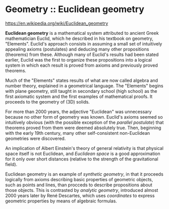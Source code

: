 # Geometry :: Euclidean geometry

https://en.wikipedia.org/wiki/Euclidean_geometry

**Euclidean geometry** is a mathematical system attributed to ancient Greek mathematician Euclid, which he described in his textbook on geometry, "Elements". Euclid's approach consists in assuming a small set of intuitively appealing axioms (postulates) and deducing many other propositions (theorems) from these. Although many of Euclid's results had been stated earlier, Euclid was the first to organize these propositions into a logical system in which each result is proved from axioms and previously proved theorems.

Much of the "Elements" states results of what are now called algebra and number theory, explained in a geometrical language. The "Elements" begins with plane geometry, still taught in secondary school (high school) as the first axiomatic system and the first examples of mathematical proofs. It proceeds to the geometry of (3D) solids.

For more than 2000 years, the adjective "Euclidean" was unnecessary because no other form of geometry was known. Euclid's axioms seemed so intuitively obvious (with the possible exception of the *parallel postulate*) that theorems proved from them were deemed absolutely true. Then, beginning with the early 19th century, many other self-consistent non-Euclidean geometries were discovered.

An implication of Albert Einstein's theory of general relativity is that physical space itself is not Euclidean, and *Euclidean space* is a good approximation for it only over short distances (relative to the strength of the gravitational field).

Euclidean geometry is an example of *synthetic geometry*, in that it proceeds logically from axioms describing basic properties of geometric objects, such as points and lines, than procceds to describe propositions about those objects. This is contrasted by *analytic geometry*, introduced almost 2000 years later by René Descartes, which uses *coordinates* to express geometric properties by means of algebraic formulas.
